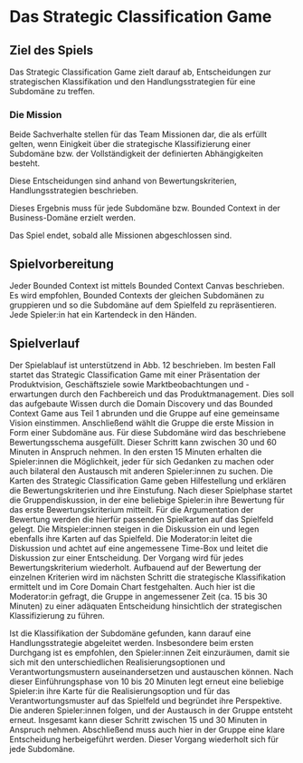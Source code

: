 # Das Strategic Classification Game

## Ziel des Spiels
Das Strategic Classification Game zielt darauf ab, Entscheidungen zur strategischen Klassifikation und den
Handlungsstrategien für eine Subdomäne zu treffen.

### Die Mission

Beide Sachverhalte stellen für das Team Missionen dar, die als erfüllt gelten, wenn Einigkeit über die strategische
Klassifizierung einer Subdomäne bzw. der Vollständigkeit der definierten Abhängigkeiten besteht.

Diese Entscheidungen sind anhand von Bewertungskriterien, Handlungsstrategien beschrieben.

Dieses Ergebnis muss für jede Subdomäne bzw. Bounded Context in der Business-Domäne erzielt werden.

Das Spiel endet, sobald alle Missionen abgeschlossen sind.

## Spielvorbereitung

Jeder Bounded Context ist mittels Bounded Context Canvas beschrieben. Es wird empfohlen, Bounded Contexts der
gleichen Subdomänen zu gruppieren und so die Subdomäne auf dem Spielfeld zu repräsentieren.
Jede Spieler:in hat ein Kartendeck in den Händen.

## Spielverlauf

Der Spielablauf ist unterstützend in Abb. 12 beschrieben. Im besten Fall startet das Strategic Classification Game mit
einer Präsentation der Produktvision, Geschäftsziele sowie Marktbeobachtungen und -erwartungen durch den Fachbereich
und das Produktmanagement. Dies soll das aufgebaute Wissen durch die Domain Discovery und das Bounded Context Game aus
Teil 1 abrunden und die Gruppe auf eine gemeinsame Vision einstimmen. Anschließend wählt die Gruppe die erste Mission
in Form einer Subdomäne aus. Für diese Subdomäne wird das beschriebene Bewertungsschema ausgefüllt. Dieser Schritt kann
zwischen 30 und 60 Minuten in Anspruch nehmen. In den ersten 15 Minuten erhalten die Spieler:innen die Möglichkeit,
jeder für sich Gedanken zu machen oder auch bilateral den Austausch mit anderen Spieler:innen zu suchen.
Die Karten des Strategic Classification Game geben Hilfestellung und erklären die Bewertungskriterien und ihre Einstufung.
Nach dieser Spielphase startet die Gruppendiskussion, in der eine beliebige Spieler:in ihre Bewertung für das erste
Bewertungskriterium mitteilt. Für die Argumentation der Bewertung werden die hierfür passenden Spielkarten auf das
Spielfeld gelegt. Die Mitspieler:innen steigen in die Diskussion ein und legen ebenfalls ihre Karten auf das Spielfeld.
Die Moderator:in leitet die Diskussion und achtet auf eine angemessene Time-Box und leitet die Diskussion zur einer
Entscheidung. Der Vorgang wird für jedes Bewertungskriterium wiederholt.
Aufbauend auf der Bewertung der einzelnen Kriterien wird im nächsten Schritt die strategische Klassifikation ermittelt
und im Core Domain Chart festgehalten. Auch hier ist die Moderator:in gefragt, die Gruppe in angemessener
Zeit (ca. 15 bis 30 Minuten) zu einer adäquaten Entscheidung hinsichtlich der strategischen Klassifizierung zu führen.

Ist die Klassifikation der Subdomäne gefunden, kann darauf eine Handlungsstrategie abgeleitet werden.
Insbesondere beim ersten Durchgang ist es empfohlen, den Spieler:innen Zeit einzuräumen, damit sie sich mit den
unterschiedlichen Realisierungsoptionen und Verantwortungsmustern auseinandersetzen und austauschen können.
Nach dieser Einführungsphase von 10 bis 20 Minuten legt erneut eine beliebige Spieler:in ihre Karte für die
Realisierungsoption und für das Verantwortungsmuster auf das Spielfeld und begründet ihre Perspektive.
Die anderen Spieler:innen folgen, und der Austausch in der Gruppe entsteht erneut. Insgesamt kann dieser Schritt
zwischen 15 und 30 Minuten in Anspruch nehmen. Abschließend muss auch hier in der Gruppe eine klare Entscheidung
herbeigeführt werden. Dieser Vorgang wiederholt sich für jede Subdomäne.